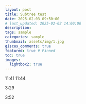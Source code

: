 ```yaml
---
layout: post
title: Subtree test
date: 2025-02-03 09:50:00
# last_updated: 2025-02-02 14:00:00
description:
tags: sample
categories: sample
thumbnail: assets/img/1.jpg
giscus_comments: true
featured: true # Pinned
toc: true
images:
  lightbox2: true
---
```


11:41
11:44

3:29

3:52
